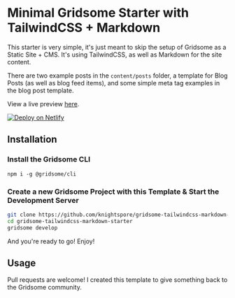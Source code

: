 # Minimal Gridsome Starter with TailwindCSS + Markdown

This starter is very simple, it's just meant to skip the setup of Gridsome as a Static Site + CMS. It's using TailwindCSS, as well as Markdown for the site content. 

There are two example posts in the `content/posts` folder, a template for Blog Posts (as well as blog feed items), and some simple meta tag examples in the blog post template.

View a live preview [here](https://gridsome-tailwind-markdown-starter.netlify.app/).

[![Deploy on Netlify](https://www.netlify.com/img/deploy/button.svg)](https://app.netlify.com/start/deploy?repository=https://github.com/knightspore/gridsome-tailwindcss-markdown-starter)

## Installation

### Install the Gridsome CLI

`npm i -g @gridsome/cli`

### Create a new Gridsome Project with this Template & Start the Development Server

```bash
git clone https://github.com/knightspore/gridsome-tailwindcss-markdown-starter.git
cd gridsome-tailwindcss-markdown-starter
gridsome develop
```

And you're ready to go! Enjoy! 

## Usage

Pull requests are welcome! I created this template to give something back to the Gridsome community.


